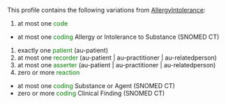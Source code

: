 This profile contains the following variations from [AllergyIntolerance](http://hl7.org/fhir/STU3/AllergyIntolerance):

1. at most one <span style='color:green'> code </span> 
  * at most one <span style='color:green'> coding </span> Allergy or Intolerance to Substance (SNOMED CT)
1. exactly one <span style='color:green'> patient </span>  (au-patient)
1. at most one <span style='color:green'> recorder </span>  (au-patient \| au-practitioner \| au-relatedperson)
1. at most one <span style='color:green'> asserter </span>  (au-patient \| au-practitioner \| au-relatedperson)
1. zero or more <span style='color:green'> reaction </span> 
  * at most one <span style='color:green'> coding </span> Substance or Agent (SNOMED CT)
  * zero or more <span style='color:green'> coding </span> Clinical Finding (SNOMED CT)